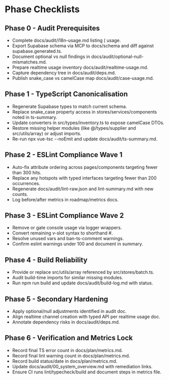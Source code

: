 # Phase Checklists

## Phase 0 - Audit Prerequisites

- Complete docs/audit/i18n-usage.md listing ( usage.
- Export Supabase schema via MCP to docs/schema and diff against supabase.generated.ts.
- Document optional vs null findings in docs/audit/optional-null-mismatches.md.
- Prepare realtime usage inventory docs/audit/realtime-usage.md.
- Capture dependency tree in docs/audit/deps.md.
- Publish snake_case vs camelCase map docs/audit/case-usage.md.

## Phase 1 - TypeScript Canonicalisation

- Regenerate Supabase types to match current schema.
- Replace snake_case property access in stores/services/components noted in ts-summary.
- Update converters in src/types/inventory.ts to expose camelCase DTOs.
- Restore missing helper modules (like @/types/supplier and src/utils/array) or adjust imports.
- Re-run npx vue-tsc --noEmit and update docs/audit/ts-summary.md.

## Phase 2 - ESLint Compliance Wave 1

- Auto-fix attribute ordering across pages/components targeting fewer than 300 hits.
- Replace any hotspots with typed interfaces targeting fewer than 200 occurrences.
- Regenerate docs/audit/lint-raw.json and lint-summary.md with new counts.
- Log before/after metrics in roadmap/metrics docs.

## Phase 3 - ESLint Compliance Wave 2

- Remove or gate console usage via logger wrappers.
- Convert remaining v-slot syntax to shorthand #.
- Resolve unused vars and ban-ts-comment warnings.
- Confirm eslint warnings under 100 and document in summary.

## Phase 4 - Build Reliability

- Provide or replace src/utils/array referenced by src/stores/batch.ts.
- Audit build-time imports for similar missing modules.
- Run npm run build and update docs/audit/build-log.md with status.

## Phase 5 - Secondary Hardening

- Apply optional/null adjustments identified in audit doc.
- Align realtime channel creation with typed API per realtime usage doc.
- Annotate dependency risks in docs/audit/deps.md.

## Phase 6 - Verification and Metrics Lock

- Record final TS error count in docs/plan/metrics.md.
- Record final lint warning count in docs/plan/metrics.md.
- Record build status/date in docs/plan/metrics.md.
- Update docs/audit/00_system_overview.md with remediation links.
- Ensure CI runs lint/typecheck/build and document steps in metrics file.
